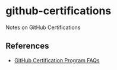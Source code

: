 # github-certifications
Notes on GitHub Certifications

## References

* [GitHub Certification Program FAQs](https://examregistration.github.com/faq)
